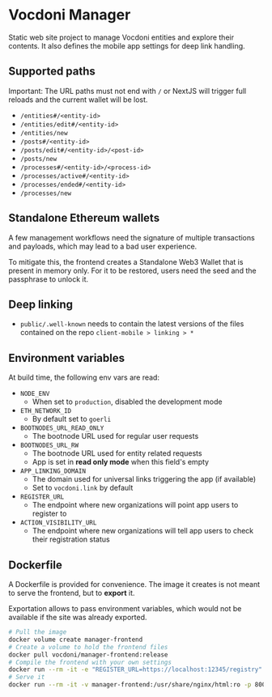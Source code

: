 # Vocdoni Manager

Static web site project to manage Vocdoni entities and explore their contents. It also defines the mobile app settings for deep link handling.

## Supported paths

Important: The URL paths must not end with `/` or NextJS will trigger full reloads and the current wallet will be lost.

- `/entities#/<entity-id>`
- `/entities/edit#/<entity-id>`
- `/entities/new`
- `/posts#/<entity-id>`
- `/posts/edit#/<entity-id>/<post-id>`
- `/posts/new`
- `/processes#/<entity-id>/<process-id>`
- `/processes/active#/<entity-id>`
- `/processes/ended#/<entity-id>`
- `/processes/new`

## Standalone Ethereum wallets

A few management workflows need the signature of multiple transactions and payloads, which may lead to a bad user experience.

To mitigate this, the frontend creates a Standalone Web3 Wallet that is present in memory only. For it to be restored, users need the seed and the passphrase to unlock it.

## Deep linking

- `public/.well-known` needs to contain the latest versions of the files contained on the repo `client-mobile > linking > *`

## Environment variables

At build time, the following env vars are read:

- `NODE_ENV`
    - When set to `production`, disabled the development mode
- `ETH_NETWORK_ID`
    - By default set to `goerli`
- `BOOTNODES_URL_READ_ONLY`
    - The bootnode URL used for regular user requests
- `BOOTNODES_URL_RW`
    - The bootnode URL used for entity related requests
    - App is set in **read only mode** when this field's empty
- `APP_LINKING_DOMAIN`
    - The domain used for universal links triggering the app (if available)
    - Set to `vocdoni.link` by default
- `REGISTER_URL`
    - The endpoint where new organizations will point app users to register to
- `ACTION_VISIBILITY_URL`
    - The endpoint where new organizations will tell app users to check their registration status

## Dockerfile

A Dockerfile is provided for convenience. The image it creates is not meant to serve the frontend, but to **export** it.

Exportation allows to pass environment variables, which would not be available if the site was already exported.

```sh
# Pull the image
docker volume create manager-frontend
# Create a volume to hold the frontend files
docker pull vocdoni/manager-frontend:release
# Compile the frontend with your own settings
docker run --rm -it -e "REGISTER_URL=https://localhost:12345/registry" -v manager-frontend:/app/build vocdoni/manager-frontend:release
# Serve it
docker run --rm -it -v manager-frontend:/usr/share/nginx/html:ro -p 8000:80 nginx
```

